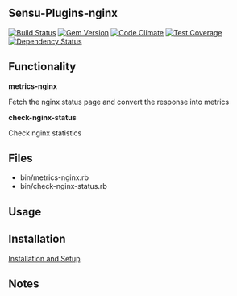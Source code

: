 ## Sensu-Plugins-nginx

[![Build Status](https://travis-ci.org/sensu-plugins/sensu-plugins-nginx.svg?branch=master)](https://travis-ci.org/sensu-plugins/sensu-plugins-nginx)
[![Gem Version](https://badge.fury.io/rb/sensu-plugins-nginx.svg)](http://badge.fury.io/rb/sensu-plugins-nginx)
[![Code Climate](https://codeclimate.com/github/sensu-plugins/sensu-plugins-nginx/badges/gpa.svg)](https://codeclimate.com/github/sensu-plugins/sensu-plugins-nginx)
[![Test Coverage](https://codeclimate.com/github/sensu-plugins/sensu-plugins-nginx/badges/coverage.svg)](https://codeclimate.com/github/sensu-plugins/sensu-plugins-nginx)
[![Dependency Status](https://gemnasium.com/sensu-plugins/sensu-plugins-nginx.svg)](https://gemnasium.com/sensu-plugins/sensu-plugins-nginx)

## Functionality

**metrics-nginx**

Fetch the nginx status page and convert the response into metrics

**check-nginx-status**

Check nginx statistics

## Files
 * bin/metrics-nginx.rb
 * bin/check-nginx-status.rb

## Usage

## Installation

[Installation and Setup](http://sensu-plugins.io/docs/installation_instructions.html)

## Notes
